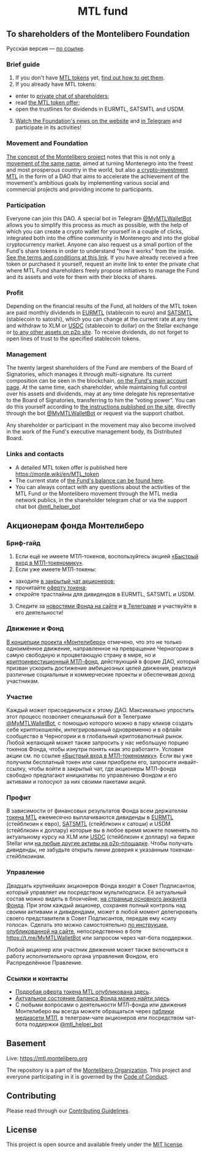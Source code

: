<h1 align="center">MTL fund</h1>

<h2><b>To shareholders of the Montelibero Foundation</b></h2>
Русская версия — <a href="#Russian">по ссылке</a>.
<h3>Brief guide</h3>
<ol>
 	<li>If you don't have <a href="https://stellar.expert/explorer/public/asset/MTL-GACKTN5DAZGWXRWB2WLM6OPBDHAMT6SJNGLJZPQMEZBUR4JUGBX2UK7V-1">MTL tokens</a> yet, <a href="https://t.me/Montelibero_org/732">find out how to get them</a>.</li>
 	<li>If you already have MTL tokens:</li>
</ol>
<ul>
 	<li>enter to <a href="https://t.me/+Ac7mQTKyIIVmZjAy">private chat of shareholders</a>;</li>
 	<li>read <a href="https://monte.wiki/en/MTL_token">the MTL token offer</a>;</li>
 	<li>open the trustlines for dividends in EURMTL, SATSMTL and USDM.</li>
</ul>
<ol start="3">
 	<li><a href="https://montelibero.org/category/news/mtl-fund-news/">Watch the Foundation's news on the website</a> and <a href="https://t.me/Montelibero_org">in Telegram</a> and participate in its activities!</li>
</ol>
<h3>Movement and Foundation</h3>
<a href="https://montelibero.org/montelibero-concept-of-strategy-en/">The concept of the Montelibero project</a> notes that this is not only <a href="https://monte.wiki/en/Montelibero_movement">a movement of the same name</a>, aimed at turning Montenegro into the freest and most prosperous country in the world, but also <a href="https://monte.wiki/en/MTL_fund">a crypto-investment MTL</a> in the form of a DAO that aims to accelerate the achievement of the movement's ambitious goals by implementing various social and commercial projects and providing income to participants.
<h3>Participation</h3>
Everyone can join this DAO. A special bot in Telegram <a href="https://t.me/MyMTLWalletBot">@MyMTLWalletBot</a> allows you to simplify this process as much as possible, with the help of which you can create a crypto wallet for yourself in a couple of clicks, integrated both into the offline community in Montenegro and into the global cryptocurrency market. Anyone can also request us a small portion of the Fund's share tokens in order to understand "how it works" from the inside. <a href="https://t.me/Montelibero_org/732">See the terms and conditions at this link</a>. If you have already received a free token or purchased it yourself, request an invite link to enter the private chat where MTL Fund shareholders freely propose initiatives to manage the Fund and its assets and vote for them with their blocks of shares.
<h3>Profit</h3>
Depending on the financial results of the Fund, all holders of the MTL token are paid monthly dividends in <a href="https://stellar.expert/explorer/public/asset/EURMTL-GACKTN5DAZGWXRWB2WLM6OPBDHAMT6SJNGLJZPQMEZBUR4JUGBX2UK7V">EURMTL</a> (stablecoin to euro) and <a href="https://stellar.expert/explorer/public/asset/SATSMTL-GACKTN5DAZGWXRWB2WLM6OPBDHAMT6SJNGLJZPQMEZBUR4JUGBX2UK7V">SATSMTL</a> (stablecoin to satoshi), which you can change at the current rate at any time and withdraw to XLM or <a href="https://stellar.expert/explorer/public/asset/USDC-GA5ZSEJYB37JRC5AVCIA5MOP4RHTM335X2KGX3IHOJAPP5RE34K4KZVN">USDC</a> (stablecoin to dollar) on the Stellar exchange or <a href="https://t.me/eurmtl_club">to any other assets on p2p site</a>. To receive dividends, do not forget to open lines of trust to the specified stablecoin tokens.
<h3>Management</h3>
The twenty largest shareholders of the Fund are members of the Board of Signatories, which manages it through multi-signature. Its current composition can be seen in the blockchain, <a href="https://stellar.expert/explorer/public/account/GACKTN5DAZGWXRWB2WLM6OPBDHAMT6SJNGLJZPQMEZBUR4JUGBX2UK7V">on the Fund's main account page</a>. At the same time, each shareholder, while maintaining full control over his assets and dividends, may at any time delegate his representative to the Board of Signatories, transferring to him the “voting power”. You can do this yourself according to <a href="https://montelibero.org/2022/04/14/how-to-delegate-your-mtl-voice/">the instructions published on the site</a>, directly through the bot <a href="https://t.me/MyMTLWalletBot">@MyMTLWalletBot</a> or request via the support chatbot.

Any shareholder or participant in the movement may also become involved in the work of the Fund's executive management body, its Distributed Board.
<h3>Links and contacts</h3>
<ul>
 	<li>A detailed MTL token offer is published here <a href="https://monte.wiki/en/MTL_token">https://monte.wiki/en/MTL_token </a></li>
 	<li>The current state of <a href="https://montelibero.org/2022/01/14/mtl-fund-balance-structure/">the Fund's balance can be found here</a>.</li>
 	<li>You can always contact with any questions about the activities of the MTL Fund or the Montelibero movement through the MTL media network publics, in the shareholder telegram chat or via the support chat bot <a href="https://t.me/mtl_helper_bot">@mtl_helper_bot</a>
<a name="Russian"></a></li>
</ul>
<h2><b>Акционерам фонда Монтелиберо</b></h2>
<h3>Бриф-гайд</h3>
<ol>
 	<li>Если ещё не имеете МТЛ-токенов, воспользуйтесь акцией <a href="/quick-entry-to-the-montelibero-tokenomics/">«Быстрый вход в МТЛ-токеномику»</a>.</li>
 	<li>Если уже имеете МТЛ-токены:</li>
</ol>
<ul>
 	<li aria-level="1">заходите <a href="https://t.me/+Ac7mQTKyIIVmZjAy">в закрытый чат акционеров</a>;</li>
 	<li aria-level="1">прочитайте <a href="https://montelibero.org/mtl-token-contract/">оферту токена</a>;</li>
 	<li aria-level="1">откройте трастлайны для дивидендов в EURMTL, SATSMTL и USDM.</li>
</ul>
<ol start="3">
 	<li>Следите за <a href="https://montelibero.org/category/news/mtl-fund-news/">новостями Фонда на сайте</a> и <a href="https://t.me/Montelibero_ru/4594">в Телеграме</a> и участвуйте в его деятельности!</li>
</ol>
<h3><b>Движение и Фонд</b></h3>
<a href="https://montelibero.org/montelibero-concept-strategy-ru/">В концепции проекта «Монтелиберо»</a> отмечено, что это не только одноимённое движение, направленное на превращение Черногории в самую свободную и процветающую страну в мире, но и <a href="https://monte.wiki/ru/%D0%9C%D0%A2%D0%9B-%D1%84%D0%BE%D0%BD%D0%B4._%D0%9E%D1%80%D0%B3%D0%B0%D0%BD%D0%B8%D0%B7%D0%B0%D1%86%D0%B8%D0%BE%D0%BD%D0%BD%D0%B0%D1%8F_%D1%81%D1%85%D0%B5%D0%BC%D0%B0">криптоинвестиционный МТЛ-фонд</a>, действующий в форме ДАО, который призван ускорить достижение амбициозных целей движения, реализуя различные социальные и коммерческие проекты и обеспечивая доход участникам.
<h3><b>Участие</b></h3>
Каждый может присоединиться к этому ДАО. Максимально упростить этот процесс позволяет специальный бот в Телеграме <a href="https://t.me/MyMTLWalletBot">@MyMTLWalletBot</a>, с помощью которого можно в пару кликов создать себе криптокошелёк, интегрированный одновременно и в офлайн сообщество в Черногории и в глобальный криптовалютный рынок. Любой желающий может также запросить у нас небольшую порцию токенов Фонда, чтобы изнутри понять «как это работает». Условия акции см. по ссылке <a href="/quick-entry-to-the-montelibero-tokenomics/">«Быстрый вход в МТЛ-токеномику»</a>. Если вы уже получили бесплатный токен или сами приобрели его, запросите инвайт-ссылку, чтобы войти в закрытый чат, где акционеры МТЛ-фонда свободно предлагают инициативы по управлению Фондом и его активами и голосуют за них своими пакетами акций.
<h3><b>Профит</b></h3>
В зависимости от финансовых результатов Фонда всем держателям <a href="https://stellar.expert/explorer/public/asset/MTL-GACKTN5DAZGWXRWB2WLM6OPBDHAMT6SJNGLJZPQMEZBUR4JUGBX2UK7V">токена MTL</a> ежемесячно выплачиваются дивиденды в <a href="https://stellar.expert/explorer/public/asset/EURMTL-GACKTN5DAZGWXRWB2WLM6OPBDHAMT6SJNGLJZPQMEZBUR4JUGBX2UK7V">EURMTL</a> (стейблкоин к евро), <a href="https://stellar.expert/explorer/public/asset/SATSMTL-GACKTN5DAZGWXRWB2WLM6OPBDHAMT6SJNGLJZPQMEZBUR4JUGBX2UK7V">SATSMTL</a> (стейблкоин к сатоши) и USDM (стейблкоин к доллару) которые вы в любое время можете поменять по актуальному курсу на XLM или <a href="https://stellar.expert/explorer/public/asset/USDC-GA5ZSEJYB37JRC5AVCIA5MOP4RHTM335X2KGX3IHOJAPP5RE34K4KZVN">USDC</a> (стейблкоин к доллару) на бирже Stellar или <a href="https://t.me/eurmtl_club">на любые другие активы на p2p-площадке</a>. Чтобы получать дивиденды, не забудьте открыть линии доверия к указанным токенам-стейблкоинам.
<h3><b>Управление</b></h3>
Двадцать крупнейших акционеров Фонда входят в Совет Подписантов, который управляет им посредством мультиподписи. Её актуальный состав можно видеть в блокчейне, <a href="https://stellar.expert/explorer/public/account/GACKTN5DAZGWXRWB2WLM6OPBDHAMT6SJNGLJZPQMEZBUR4JUGBX2UK7V">на странице основного аккаунта Фонда</a>. При этом каждый акционер, сохраняя полный контроль над своими активами и дивидендами, может в любой момент делегировать своего представителя в Совет Подписантов, передав ему «силу голоса». Сделать это можно самостоятельно <a href="https://montelibero.org/2022/04/14/how-to-delegate-your-mtl-voice/">по инструкции, опубликованной на сайте</a>, непосредственно в боте <a href="https://t.me/MyMTLWalletBot">https://t.me/MyMTLWalletBot</a> или запросом через чат-бота поддержки.

Любой акционер или участник движения может также включиться в работу исполнительного органа управления Фондом, его Распределённое Правление.
<h3><b>Ссылки и контакты</b></h3>
<ul>
 	<li><a href="https://montelibero.org/mtl-token-contract/">Подробая оферта токена MTL опубликована здесь</a>.</li>
 	<li><a href="https://montelibero.org/2022/01/14/mtl-fund-balance-structure/">Актуальное состояние баланса Фонда можно найти здесь</a>.</li>
 	<li>С любыми вопросами о деятельности МТЛ-фонда или движения Монтелиберо вы всегда можете обращаться через <a href="https://t.me/Montelibero_ru/4594">паблики медиасети МТЛ</a>, в телеграм-чате акционеров или посредством чат-бота поддержки <a href="https://t.me/mtl_helper_bot">@mtl_helper_bot</a></li>
</ul>

## Basement

Live: https://mtl.montelibero.org

The repository is a part of the [Montelibero Organization](https://github.com/montelibero-org). This project and everyone participating in it is governed by the [Code of Conduct](CODE_OF_CONDUCT.md).

## Contributing

Please read through our [Contributing Guidelines](CONTRIBUTING.md).

## License

This project is open source and available freely under the [MIT license](LICENSE.md).
